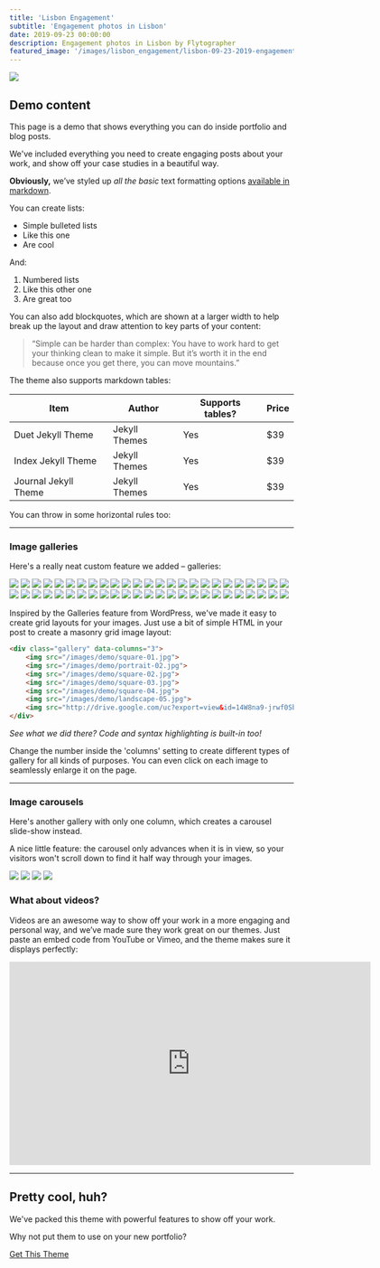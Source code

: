 ```yaml
---
title: 'Lisbon Engagement'
subtitle: 'Engagement photos in Lisbon'
date: 2019-09-23 00:00:00
description: Engagement photos in Lisbon by Flytographer
featured_image: '/images/lisbon_engagement/lisbon-09-23-2019-engagement-trip-29_original.jpg'
---
```


![](/images/lisbon_engagement/postcard-lisbon-09-23-2019-engagement-trip-12-15694631687915356_original.jpg)

## Demo content

This page is a demo that shows everything you can do inside portfolio and blog posts.

We've included everything you need to create engaging posts about your work, and show off your case studies in a beautiful way.

**Obviously,** we’ve styled up *all the basic* text formatting options [available in markdown](https://github.com/adam-p/markdown-here/wiki/Markdown-Cheatsheet).

You can create lists:

* Simple bulleted lists
* Like this one
* Are cool

And:

1. Numbered lists
2. Like this other one
3. Are great too

You can also add blockquotes, which are shown at a larger width to help break up the layout and draw attention to key parts of your content:

> “Simple can be harder than complex: You have to work hard to get your thinking clean to make it simple. But it’s worth it in the end because once you get there, you can move mountains.”

The theme also supports markdown tables:

| Item                 | Author        | Supports tables? | Price |
|----------------------|---------------|------------------|-------|
| Duet Jekyll Theme    | Jekyll Themes | Yes              | $39   |
| Index Jekyll Theme   | Jekyll Themes | Yes              | $39   |
| Journal Jekyll Theme | Jekyll Themes | Yes              | $39   |

You can throw in some horizontal rules too:

---

### Image galleries

Here's a really neat custom feature we added – galleries:

<div class="gallery" data-columns="3">
	<img src="/images/lisbon_engagement/lisbon-09-23-2019-engagement-trip-2_original.jpg">
	<img src="/images/lisbon_engagement/lisbon-09-23-2019-engagement-trip-3_original.jpg">
	<img src="/images/lisbon_engagement/lisbon-09-23-2019-engagement-trip-4_original.jpg">
	<img src="/images/lisbon_engagement/lisbon-09-23-2019-engagement-trip-5_original.jpg">
	<img src="/images/lisbon_engagement/lisbon-09-23-2019-engagement-trip-6_original.jpg">
	<img src="/images/lisbon_engagement/lisbon-09-23-2019-engagement-trip-7_original.jpg">
	<img src="/images/lisbon_engagement/lisbon-09-23-2019-engagement-trip-8_original.jpg">
	<img src="/images/lisbon_engagement/lisbon-09-23-2019-engagement-trip-9_original.jpg">
	<img src="/images/lisbon_engagement/lisbon-09-23-2019-engagement-trip-10_original.jpg">
	<img src="/images/lisbon_engagement/lisbon-09-23-2019-engagement-trip-11_original.jpg">
	<img src="/images/lisbon_engagement/lisbon-09-23-2019-engagement-trip-12_original.jpg">
	<img src="/images/lisbon_engagement/lisbon-09-23-2019-engagement-trip-13_original.jpg">
	<img src="/images/lisbon_engagement/lisbon-09-23-2019-engagement-trip-14_original.jpg">
	<img src="/images/lisbon_engagement/lisbon-09-23-2019-engagement-trip-15_original.jpg">
	<img src="/images/lisbon_engagement/lisbon-09-23-2019-engagement-trip-16_original.jpg">
	<img src="/images/lisbon_engagement/lisbon-09-23-2019-engagement-trip-17_original.jpg">
	<img src="/images/lisbon_engagement/lisbon-09-23-2019-engagement-trip-18_original.jpg">
	<img src="/images/lisbon_engagement/lisbon-09-23-2019-engagement-trip-19_original.jpg">
	<img src="/images/lisbon_engagement/lisbon-09-23-2019-engagement-trip-20_original.jpg">
	<img src="/images/lisbon_engagement/lisbon-09-23-2019-engagement-trip-21_original.jpg">
	<img src="/images/lisbon_engagement/lisbon-09-23-2019-engagement-trip-22_original.jpg">
	<img src="/images/lisbon_engagement/lisbon-09-23-2019-engagement-trip-23_original.jpg">
	<img src="/images/lisbon_engagement/lisbon-09-23-2019-engagement-trip-24_original.jpg">
	<img src="/images/lisbon_engagement/lisbon-09-23-2019-engagement-trip-25_original.jpg">
	<img src="/images/lisbon_engagement/lisbon-09-23-2019-engagement-trip-26_original.jpg">
	<img src="/images/lisbon_engagement/lisbon-09-23-2019-engagement-trip-27_original.jpg">
	<img src="/images/lisbon_engagement/lisbon-09-23-2019-engagement-trip-28_original.jpg">
	<img src="/images/lisbon_engagement/lisbon-09-23-2019-engagement-trip-29_original.jpg">
	<img src="/images/lisbon_engagement/lisbon-09-23-2019-engagement-trip-30_original.jpg">
	<img src="/images/lisbon_engagement/lisbon-09-23-2019-engagement-trip-31_original.jpg">
	<img src="/images/lisbon_engagement/lisbon-09-23-2019-engagement-trip-32_original.jpg">
	<img src="/images/lisbon_engagement/lisbon-09-23-2019-engagement-trip-33_original.jpg">
	<img src="/images/lisbon_engagement/lisbon-09-23-2019-engagement-trip-34_original.jpg">
	<img src="/images/lisbon_engagement/lisbon-09-23-2019-engagement-trip-35_original.jpg">
	<img src="/images/lisbon_engagement/lisbon-09-23-2019-engagement-trip-36_original.jpg">
	<img src="/images/lisbon_engagement/lisbon-09-23-2019-engagement-trip-37_original.jpg">
	<img src="/images/lisbon_engagement/lisbon-09-23-2019-engagement-trip-38_original.jpg">
	<img src="/images/lisbon_engagement/lisbon-09-23-2019-engagement-trip-39_original.jpg">
	<img src="/images/lisbon_engagement/lisbon-09-23-2019-engagement-trip-40_original.jpg">
	<img src="/images/lisbon_engagement/lisbon-09-23-2019-engagement-trip-41_original.jpg">
	<img src="/images/lisbon_engagement/lisbon-09-23-2019-engagement-trip-42_original.jpg">
	<img src="/images/lisbon_engagement/lisbon-09-23-2019-engagement-trip-43_original.jpg">
	<img src="/images/lisbon_engagement/lisbon-09-23-2019-engagement-trip-44_original.jpg">
	<img src="/images/lisbon_engagement/lisbon-09-23-2019-engagement-trip-45_original.jpg">
	<img src="/images/lisbon_engagement/lisbon-09-23-2019-engagement-trip-46_original.jpg">
	<img src="/images/lisbon_engagement/lisbon-09-23-2019-engagement-trip-47_original.jpg">
	<img src="/images/lisbon_engagement/lisbon-09-23-2019-engagement-trip-48_original.jpg">
	<img src="/images/lisbon_engagement/lisbon-09-23-2019-engagement-trip-49_original.jpg">
	<img src="/images/lisbon_engagement/lisbon-09-23-2019-engagement-trip-50_original.jpg">
	<img src="/images/lisbon_engagement/lisbon-09-23-2019-engagement-trip-51_original.jpg">

</div>

Inspired by the Galleries feature from WordPress, we've made it easy to create grid layouts for your images. Just use a bit of simple HTML in your post to create a masonry grid image layout:

```html
<div class="gallery" data-columns="3">
    <img src="/images/demo/square-01.jpg">
    <img src="/images/demo/portrait-02.jpg">
    <img src="/images/demo/square-02.jpg">
    <img src="/images/demo/square-03.jpg">
    <img src="/images/demo/square-04.jpg">
    <img src="/images/demo/landscape-05.jpg">
    <img src="http://drive.google.com/uc?export=view&id=14W8na9-jrwf0Sbc9LEIq5jga4b47fE0o">
</div>
```

*See what we did there? Code and syntax highlighting is built-in too!*

Change the number inside the 'columns' setting to create different types of gallery for all kinds of purposes. You can even click on each image to seamlessly enlarge it on the page.

---

### Image carousels

Here's another gallery with only one column, which creates a carousel slide-show instead.

A nice little feature: the carousel only advances when it is in view, so your visitors won't scroll down to find it half way through your images.

<div class="gallery" data-columns="1">
	<img src="/images/demo/landscape-02.jpg">
	<img src="/images/demo/landscape-03.jpg">
	<img src="/images/demo/landscape-04.jpg">
	<img src="http://drive.google.com/uc?export=view&id=14W8na9-jrwf0Sbc9LEIq5jga4b47fE0o">
</div>

### What about videos?

Videos are an awesome way to show off your work in a more engaging and personal way, and we’ve made sure they work great on our themes. Just paste an embed code from YouTube or Vimeo, and the theme makes sure it displays perfectly:

<iframe src="https://player.vimeo.com/video/107469489" width="640" height="360" frameborder="0" allowfullscreen></iframe>

---

## Pretty cool, huh?

We've packed this theme with powerful features to show off your work.

Why not put them to use on your new portfolio?

<a href="https://jekyllthemes.io/theme/board-portfolio-jekyll-theme" class="button button--large">Get This Theme</a>